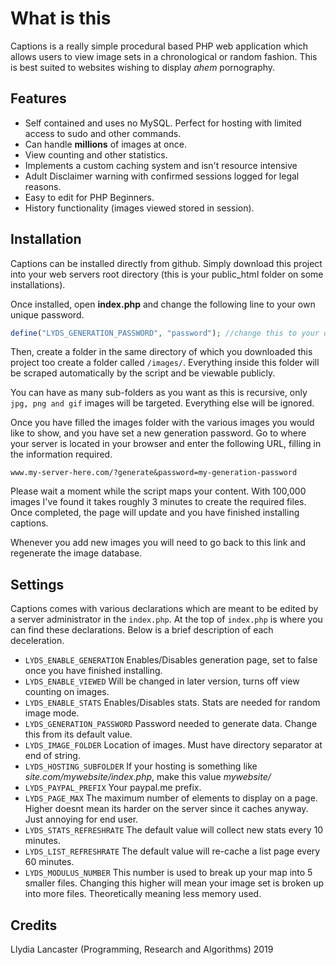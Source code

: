 # What is this

Captions is a really simple procedural based PHP web application which allows
users to view image sets in a chronological or random fashion. This is best
suited to websites wishing to display *ahem* pornography.

## Features

* Self contained and uses no MySQL. Perfect for hosting with limited access to sudo and other commands.
* Can handle **millions** of images at once.
* View counting and other statistics.
* Implements a custom caching system and isn't resource intensive
* Adult Disclaimer warning with confirmed sessions logged for legal reasons.
* Easy to edit for PHP Beginners.
* History functionality (images viewed stored in session).


## Installation 

Captions can be installed directly from github. Simply download this project into
your web servers root directory (this is your public_html folder on some installations).

Once installed, open **index.php** and change the following line to
your own unique password.

```php
define("LYDS_GENERATION_PASSWORD", "password"); //change this to your own password
```

Then, create a folder in the same directory of which you downloaded this project too create
a folder called ``/images/``. Everything inside this folder will be scraped automatically by
the script and be viewable publicly. 

You can have as many sub-folders as you want as this is recursive, only ``jpg, png and gif`` images will be targeted. Everything
else will be ignored.

Once you have filled the images folder with the various images you would like to show, and you
have set a new generation password. Go to where your server is located in your
browser and enter the following URL, filling in the information required.

``www.my-server-here.com/?generate&password=my-generation-password``

Please wait a moment while the script maps your content. With 100,000 images I've found
it takes roughly 3 minutes to create the required files. Once completed, the page will
update and you have finished installing captions.

Whenever you add new images you will need to go back to this link and regenerate the
image database.

## Settings

Captions comes with various declarations which are meant to be edited by a server administrator in the ``index.php``. At the
top of ``index.php`` is where you can find these declarations. Below is a brief description of each deceleration.

* ``LYDS_ENABLE_GENERATION`` Enables/Disables generation page, set to false once you have finished installing.
* ``LYDS_ENABLE_VIEWED`` Will be changed in later version, turns off view counting on images.
* ``LYDS_ENABLE_STATS``  Enables/Disables stats. Stats are needed for random image mode.
* ``LYDS_GENERATION_PASSWORD`` Password needed to generate data. Change this from its default value.
* ``LYDS_IMAGE_FOLDER`` Location of images. Must have directory separator at end of string.
* ``LYDS_HOSTING_SUBFOLDER`` If your hosting is something like *site.com/mywebsite/index.php*, make this value *mywebsite/*
* ``LYDS_PAYPAL_PREFIX`` Your paypal.me prefix.
* ``LYDS_PAGE_MAX`` The maximum number of elements to display on a page. Higher doesnt mean its harder on the server since it caches anyway. Just annoying for end user.
* ``LYDS_STATS_REFRESHRATE`` The default value will collect new stats every 10 minutes.
* ``LYDS_LIST_REFRESHRATE`` The default value will re-cache a list page every 60 minutes.
* ``LYDS_MODULUS_NUMBER`` This number is used to break up your map into 5 smaller files. Changing this higher will mean your image set is broken up into more files. Theoretically meaning less memory used.

## Credits

Llydia Lancaster (Programming, Research and Algorithms) 2019